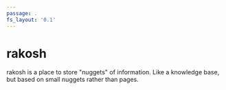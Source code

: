 ```yaml
---
passage: .
fs_layout: '0.1'
---
```


# rakosh

rakosh is a place to store "nuggets" of information. Like a knowledge base, but based on small nuggets rather than pages.
